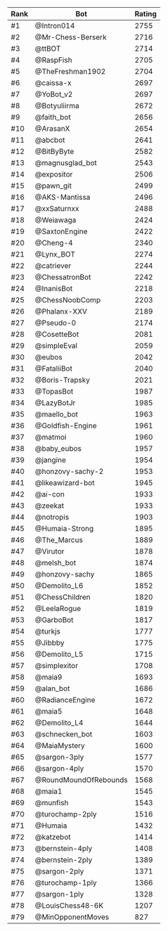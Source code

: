 Rank|Bot|Rating
---|---|---
#1|@Intron014|2755
#2|@Mr-Chess-Berserk|2716
#3|@ttBOT|2714
#4|@RaspFish|2705
#5|@TheFreshman1902|2704
#6|@caissa-x|2697
#7|@YoBot_v2|2697
#8|@Botyuliirma|2672
#9|@faith_bot|2656
#10|@ArasanX|2654
#11|@abcbot|2641
#12|@BitByByte|2582
#13|@magnusglad_bot|2543
#14|@expositor|2506
#15|@pawn_git|2499
#16|@AKS-Mantissa|2496
#17|@xxSaturnxx|2488
#18|@Weiawaga|2424
#19|@SaxtonEngine|2422
#20|@Cheng-4|2340
#21|@Lynx_BOT|2274
#22|@catriever|2244
#23|@ChessatronBot|2242
#24|@InanisBot|2218
#25|@ChessNoobComp|2203
#26|@Phalanx-XXV|2189
#27|@Pseudo-0|2174
#28|@CosetteBot|2081
#29|@simpleEval|2059
#30|@eubos|2042
#31|@FataliiBot|2040
#32|@Boris-Trapsky|2021
#33|@TopasBot|1987
#34|@LazyBotJr|1985
#35|@maello_bot|1963
#36|@Goldfish-Engine|1961
#37|@matmoi|1960
#38|@baby_eubos|1957
#39|@jangine|1954
#40|@honzovy-sachy-2|1953
#41|@likeawizard-bot|1945
#42|@ai-con|1933
#43|@zeekat|1933
#44|@notropis|1903
#45|@Humaia-Strong|1895
#46|@The_Marcus|1889
#47|@Virutor|1878
#48|@melsh_bot|1874
#49|@honzovy-sachy|1865
#50|@Demolito_L6|1852
#51|@ChessChildren|1820
#52|@LeelaRogue|1819
#53|@GarboBot|1817
#54|@turkjs|1777
#55|@Jibbby|1775
#56|@Demolito_L5|1715
#57|@simplexitor|1708
#58|@maia9|1693
#59|@alan_bot|1686
#60|@RadianceEngine|1672
#61|@maia5|1648
#62|@Demolito_L4|1644
#63|@schnecken_bot|1603
#64|@MaiaMystery|1600
#65|@sargon-3ply|1577
#66|@sargon-4ply|1570
#67|@RoundMoundOfRebounds|1568
#68|@maia1|1545
#69|@munfish|1543
#70|@turochamp-2ply|1516
#71|@Humaia|1432
#72|@katzebot|1414
#73|@bernstein-4ply|1408
#74|@bernstein-2ply|1389
#75|@sargon-2ply|1371
#76|@turochamp-1ply|1366
#77|@sargon-1ply|1328
#78|@LouisChess48-6K|1207
#79|@MinOpponentMoves|827
